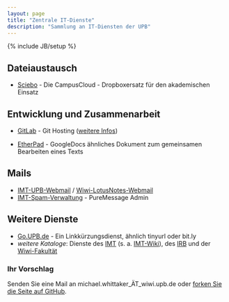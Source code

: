 ```yaml
---
layout: page
title: "Zentrale IT-Dienste"
description: "Sammlung an IT-Diensten der UPB"
---
```

{% include JB/setup %}

## Dateiaustausch
* [Sciebo](https://www.sciebo.de/) - Die CampusCloud - Dropboxersatz für den akademischen Einsatz


## Entwicklung und Zusammenarbeit

* [GitLab](https://git.cs.upb.de/) - Git Hosting ([weitere Infos](http://www.cs.uni-paderborn.de/irb/dienste/git-server.html))  

* [EtherPad](http://etherpad.cs.uni-paderborn.de/) - GoogleDocs ähnliches Dokument zum gemeinsamen Bearbeiten eines Texts  

## Mails

* [IMT-UPB-Webmail](https://webmail.upb.de) / [Wiwi-LotusNotes-Webmail](https://pbwi2b.uni-paderborn.de/inotes.nsf)
* [IMT-Spam-Verwaltung](https://quarantine.upb.de) - PureMessage Admin

## Weitere Dienste

* [Go.UPB.de](https://go.uni-paderborn.de/) - Ein Linkkürzungsdienst, ähnlich tinyurl oder bit.ly
* _weitere Kataloge_: Dienste des [IMT](http://imt.uni-paderborn.de/unser-angebot/dienste-von-a-bis-z/) (s. a. [IMT-Wiki](https://hilfe.uni-paderborn.de/Spezial:Alle_Seiten)), des [IRB](http://www.cs.uni-paderborn.de/irb/dienste.html) und der [Wiwi-Fakultät](http://wiwi.uni-paderborn.de/studierende/infrastruktur-technischer-support/)

### Ihr Vorschlag

Senden Sie eine Mail an michael.whittaker_ÄT_wiwi.upb.de oder [forken Sie die Seite auf GitHub](https://github.com/MyUPB/myupb.github.io).
